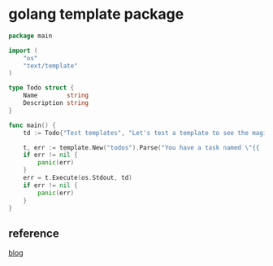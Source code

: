 # golang template package

```go
package main

import (
    "os"
    "text/template"
)

type Todo struct {
    Name        string
    Description string
}

func main() {
    td := Todo{"Test templates", "Let's test a template to see the magic."}

    t, err := template.New("todos").Parse("You have a task named \"{{ .Name}}\" with description: \"{{ .Description}}\"")
    if err != nil {
        panic(err)
    }
    err = t.Execute(os.Stdout, td)
    if err != nil {
        panic(err)
    }
}
```

## reference

[blog](https://blog.gopheracademy.com/advent-2017/using-go-templates/)
